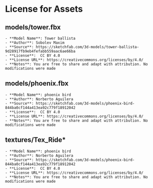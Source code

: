 # License for Assets

## models/tower.fbx
    - **Model Name**: Tower ballista
    - **Author**: Sobolev Maxim
    - **Source**: https://sketchfab.com/3d-models/tower-ballista-9d28917fb9eb4fefabb559aac6ae66ba
    - **License**:  CC BY 4.0
    - **License URL**: https://creativecommons.org/licenses/by/4.0/
    - **Notes**: You are free to share and adapt with attribution. No modifications were made

## models/phoenix.fbx
    - **Model Name**: phoenix bird
    - **Author**: Norberto Aguilera
    - **Source**: https://sketchfab.com/3d-models/phoenix-bird-844ba0cf144a413ea92c779f18912042
    - **License**:  CC BY 4.0
    - **License URL**: https://creativecommons.org/licenses/by/4.0/
    - **Notes**: You are free to share and adapt with attribution. No modifications were made

## textures/Tex\_Ride*
    - **Model Name**: phoenix bird
    - **Author**: Norberto Aguilera
    - **Source**: https://sketchfab.com/3d-models/phoenix-bird-844ba0cf144a413ea92c779f18912042
    - **License**:  CC BY 4.0
    - **License URL**: https://creativecommons.org/licenses/by/4.0/
    - **Notes**: You are free to share and adapt with attribution. No modifications were made
